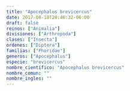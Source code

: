 ```yaml
---
title: "Apocephalus brevicercus"
date: 2017-08-18T20:46:32-06:00
draft: false
reinos: ["Animalia"]
divisiones: ["Arthropoda"]
clases: ["Insecta"]
ordenes: ["Diptera"]
familias: ["Phoridae"]
generos: ["Apocephalus"]
especie: "brevicercus"
nombre_cientifico: "Apocephalus brevicercus"
nombre_comun: ""
nombre_ingles: ""
---
```

